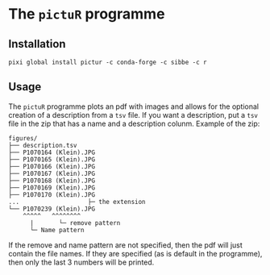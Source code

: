 # The `pictuR` programme

## Installation

```
pixi global install pictur -c conda-forge -c sibbe -c r
```

## Usage

The `pictuR` programme plots an pdf with images and allows for the optional creation of a description from a `tsv` file. If you want a description, put a `tsv` file in the zip that has a name and a description colunm. Example of the zip:
```
figures/
├── description.tsv
├── P1070164 (Klein).JPG
├── P1070165 (Klein).JPG
├── P1070166 (Klein).JPG
├── P1070167 (Klein).JPG
├── P1070168 (Klein).JPG
├── P1070169 (Klein).JPG
├── P1070170 (Klein).JPG
...                   ├─ the extension
└── P1070239 (Klein).JPG
    ^^^^^   ^^^^^^^^
      |       └─ remove pattern
      └─ Name pattern
```
If the remove and name pattern are not specified, then the pdf will just contain the file names. If they are specified (as is default in the programme), then only the last 3 numbers will be printed.
